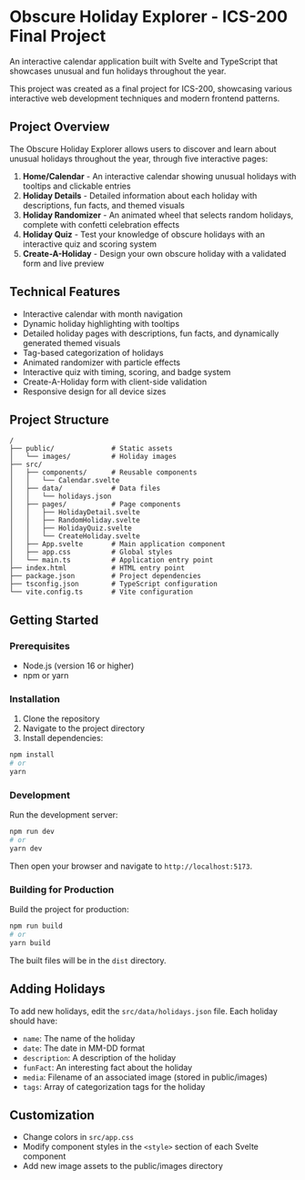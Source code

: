 # Obscure Holiday Explorer - ICS-200 Final Project

An interactive calendar application built with Svelte and TypeScript that showcases unusual and fun holidays throughout the year.

This project was created as a final project for ICS-200, showcasing various interactive web development techniques and modern frontend patterns.

## Project Overview

The Obscure Holiday Explorer allows users to discover and learn about unusual holidays throughout the year, through five interactive pages:

1. **Home/Calendar** - An interactive calendar showing unusual holidays with tooltips and clickable entries
2. **Holiday Details** - Detailed information about each holiday with descriptions, fun facts, and themed visuals
3. **Holiday Randomizer** - An animated wheel that selects random holidays, complete with confetti celebration effects
4. **Holiday Quiz** - Test your knowledge of obscure holidays with an interactive quiz and scoring system
5. **Create-A-Holiday** - Design your own obscure holiday with a validated form and live preview

## Technical Features

- Interactive calendar with month navigation
- Dynamic holiday highlighting with tooltips
- Detailed holiday pages with descriptions, fun facts, and dynamically generated themed visuals
- Tag-based categorization of holidays
- Animated randomizer with particle effects
- Interactive quiz with timing, scoring, and badge system
- Create-A-Holiday form with client-side validation
- Responsive design for all device sizes

## Project Structure

```
/
├── public/              # Static assets
│   └── images/          # Holiday images
├── src/
│   ├── components/      # Reusable components
│   │   └── Calendar.svelte
│   ├── data/            # Data files
│   │   └── holidays.json
│   ├── pages/           # Page components
│   │   ├── HolidayDetail.svelte
│   │   ├── RandomHoliday.svelte
│   │   ├── HolidayQuiz.svelte
│   │   └── CreateHoliday.svelte
│   ├── App.svelte       # Main application component
│   ├── app.css          # Global styles
│   └── main.ts          # Application entry point
├── index.html           # HTML entry point
├── package.json         # Project dependencies
├── tsconfig.json        # TypeScript configuration
└── vite.config.ts       # Vite configuration
```

## Getting Started

### Prerequisites

- Node.js (version 16 or higher)
- npm or yarn

### Installation

1. Clone the repository
2. Navigate to the project directory
3. Install dependencies:

```bash
npm install
# or
yarn
```

### Development

Run the development server:

```bash
npm run dev
# or
yarn dev
```

Then open your browser and navigate to `http://localhost:5173`.

### Building for Production

Build the project for production:

```bash
npm run build
# or
yarn build
```

The built files will be in the `dist` directory.

## Adding Holidays

To add new holidays, edit the `src/data/holidays.json` file. Each holiday should have:

- `name`: The name of the holiday
- `date`: The date in MM-DD format
- `description`: A description of the holiday
- `funFact`: An interesting fact about the holiday
- `media`: Filename of an associated image (stored in public/images)
- `tags`: Array of categorization tags for the holiday

## Customization

- Change colors in `src/app.css`
- Modify component styles in the `<style>` section of each Svelte component
- Add new image assets to the public/images directory
